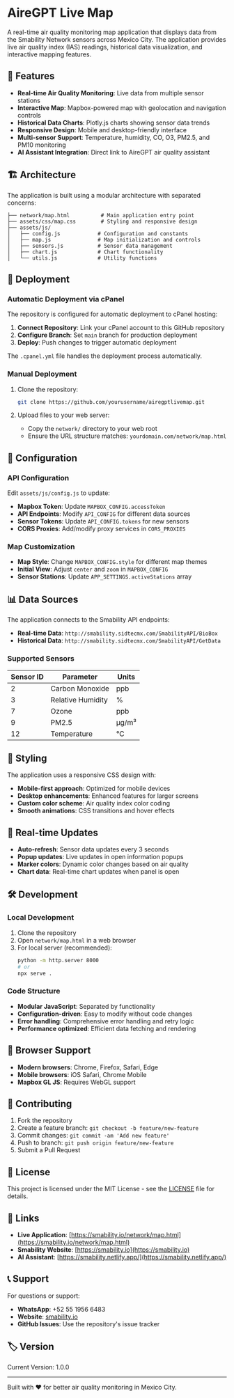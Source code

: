# AireGPT Live Map

A real-time air quality monitoring map application that displays data from the Smability Network sensors across Mexico City. The application provides live air quality index (IAS) readings, historical data visualization, and interactive mapping features.

## 🌟 Features

- **Real-time Air Quality Monitoring**: Live data from multiple sensor stations
- **Interactive Map**: Mapbox-powered map with geolocation and navigation controls
- **Historical Data Charts**: Plotly.js charts showing sensor data trends
- **Responsive Design**: Mobile and desktop-friendly interface
- **Multi-sensor Support**: Temperature, humidity, CO, O3, PM2.5, and PM10 monitoring
- **AI Assistant Integration**: Direct link to AireGPT air quality assistant

## 🏗️ Architecture

The application is built using a modular architecture with separated concerns:

```
├── network/map.html          # Main application entry point
├── assets/css/map.css        # Styling and responsive design
├── assets/js/
│   ├── config.js            # Configuration and constants
│   ├── map.js               # Map initialization and controls
│   ├── sensors.js           # Sensor data management
│   ├── chart.js             # Chart functionality
│   └── utils.js             # Utility functions
```

## 🚀 Deployment

### Automatic Deployment via cPanel

The repository is configured for automatic deployment to cPanel hosting:

1. **Connect Repository**: Link your cPanel account to this GitHub repository
2. **Configure Branch**: Set `main` branch for production deployment
3. **Deploy**: Push changes to trigger automatic deployment

The `.cpanel.yml` file handles the deployment process automatically.

### Manual Deployment

1. Clone the repository:
   ```bash
   git clone https://github.com/yourusername/airegptlivemap.git
   ```

2. Upload files to your web server:
   - Copy the `network/` directory to your web root
   - Ensure the URL structure matches: `yourdomain.com/network/map.html`

## 🔧 Configuration

### API Configuration

Edit `assets/js/config.js` to update:

- **Mapbox Token**: Update `MAPBOX_CONFIG.accessToken`
- **API Endpoints**: Modify `API_CONFIG` for different data sources
- **Sensor Tokens**: Update `API_CONFIG.tokens` for new sensors
- **CORS Proxies**: Add/modify proxy services in `CORS_PROXIES`

### Map Customization

- **Map Style**: Change `MAPBOX_CONFIG.style` for different map themes
- **Initial View**: Adjust `center` and `zoom` in `MAPBOX_CONFIG`
- **Sensor Stations**: Update `APP_SETTINGS.activeStations` array

## 📊 Data Sources

The application connects to the Smability API endpoints:

- **Real-time Data**: `http://smability.sidtecmx.com/SmabilityAPI/BioBox`
- **Historical Data**: `http://smability.sidtecmx.com/SmabilityAPI/GetData`

### Supported Sensors

| Sensor ID | Parameter | Units |
|-----------|-----------|-------|
| 2 | Carbon Monoxide | ppb |
| 3 | Relative Humidity | % |
| 7 | Ozone | ppb |
| 9 | PM2.5 | μg/m³ |
| 12 | Temperature | °C |

## 🎨 Styling

The application uses a responsive CSS design with:

- **Mobile-first approach**: Optimized for mobile devices
- **Desktop enhancements**: Enhanced features for larger screens
- **Custom color scheme**: Air quality index color coding
- **Smooth animations**: CSS transitions and hover effects

## 🔄 Real-time Updates

- **Auto-refresh**: Sensor data updates every 3 seconds
- **Popup updates**: Live updates in open information popups
- **Marker colors**: Dynamic color changes based on air quality
- **Chart data**: Real-time chart updates when panel is open

## 🛠️ Development

### Local Development

1. Clone the repository
2. Open `network/map.html` in a web browser
3. For local server (recommended):
   ```bash
   python -m http.server 8000
   # or
   npx serve .
   ```

### Code Structure

- **Modular JavaScript**: Separated by functionality
- **Configuration-driven**: Easy to modify without code changes
- **Error handling**: Comprehensive error handling and retry logic
- **Performance optimized**: Efficient data fetching and rendering

## 📱 Browser Support

- **Modern browsers**: Chrome, Firefox, Safari, Edge
- **Mobile browsers**: iOS Safari, Chrome Mobile
- **Mapbox GL JS**: Requires WebGL support

## 🤝 Contributing

1. Fork the repository
2. Create a feature branch: `git checkout -b feature/new-feature`
3. Commit changes: `git commit -am 'Add new feature'`
4. Push to branch: `git push origin feature/new-feature`
5. Submit a Pull Request

## 📄 License

This project is licensed under the MIT License - see the [LICENSE](LICENSE) file for details.

## 🔗 Links

- **Live Application**: [https://smability.io/network/map.html](https://smability.io/network/map.html)
- **Smability Website**: [https://smability.io](https://smability.io)
- **AI Assistant**: [https://smability.netlify.app/](https://smability.netlify.app/)

## 📞 Support

For questions or support:

- **WhatsApp**: +52 55 1956 6483
- **Website**: [smability.io](https://smability.io)
- **GitHub Issues**: Use the repository's issue tracker

## 🏷️ Version

Current Version: 1.0.0

---

Built with ❤️ for better air quality monitoring in Mexico City.
